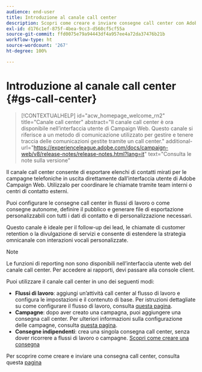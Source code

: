 ```yaml
---
audience: end-user
title: Introduzione al canale call center
description: Scopri come creare e inviare consegne call center con Adobe Campaign Web
exl-id: d176c1ef-875f-4bea-9cc3-d568cf5cf55a
source-git-commit: ffd0075e79a94443df4a957ee4a72da37476b21b
workflow-type: ht
source-wordcount: '267'
ht-degree: 100%

---
```


# Introduzione al canale call center {#gs-call-center}

>[!CONTEXTUALHELP]
>id="acw_homepage_welcome_rn2"
>title="Canale call center"
>abstract="Il canale call center è ora disponibile nell’interfaccia utente di Campaign Web. Questo canale si riferisce a un metodo di comunicazione utilizzato per gestire e tenere traccia delle comunicazioni gestite tramite un call center."
>additional-url="https://experienceleague.adobe.com/docs/campaign-web/v8/release-notes/release-notes.html?lang=it" text="Consulta le note sulla versione"

Il canale call center consente di esportare elenchi di contatti mirati per le campagne telefoniche in uscita direttamente dall’interfaccia utente di Adobe Campaign Web. Utilizzalo per coordinare le chiamate tramite team interni o centri di contatto esterni.

Puoi configurare le consegne call center in flussi di lavoro o come consegne autonome, definire il pubblico e generare file di esportazione personalizzabili con tutti i dati di contatto e di personalizzazione necessari.

Questo canale è ideale per il follow-up dei lead, le chiamate di customer retention o la divulgazione di servizi e consente di estendere la strategia omnicanale con interazioni vocali personalizzate.

>[!NOTE]
>
>Le funzioni di reporting non sono disponibili nell’interfaccia utente web del canale call center. Per accedere ai rapporti, devi passare alla console client.

Puoi utilizzare il canale call center in uno dei seguenti modi:

* **Flussi di lavoro**: aggiungi un’attività call center al flusso di lavoro e configura le impostazioni e il contenuto di base. Per istruzioni dettagliate su come configurare il flusso di lavoro, consulta [questa pagina](../workflows/gs-workflow-creation.md).
* **Campagne**: dopo aver creato una campagna, puoi aggiungere una consegna call center. Per ulteriori informazioni sulla configurazione delle campagne, consulta [questa pagina](../campaigns/gs-campaigns.md).
* **Consegne indipendenti**: crea una singola consegna call center, senza dover ricorrere a flussi di lavoro o campagne. [Scopri come creare una consegna](../msg/gs-deliveries.md)

Per scoprire come creare e inviare una consegna call center, consulta questa [pagina](../call-center/create-call-center.md)
